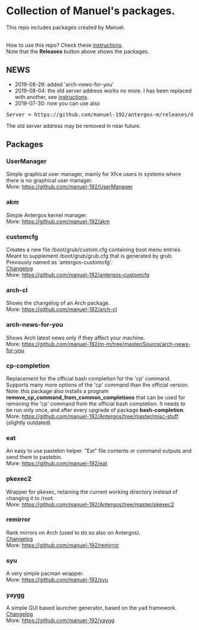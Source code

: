 # Collection of Manuel's packages.

This repo includes packages created by Manuel.
<br><br>

How to use this repo? Check these [instructions](../../../antergos-common-repo-info/blob/master/README.md).<br>
Note that the <b>Releases</b> button above shows the packages.

## NEWS
- 2019-08-26: added 'arch-news-for-you'
- 2019-08-04: the old server address works no more. I has been replaced with another, see [instructions](../../../antergos-common-repo-info/blob/master/README.md).
- 2019-07-30: now you can use also
<pre>
Server = https://github.com/manuel-192/antergos-m/releases/download/assets
</pre>
The old server address may be removed in near future.

## Packages

### UserManager
Simple graphical user manager, mainly for Xfce users in systems where there is no graphical user manager.<br>
More: https://github.com/manuel-192/UserManager

### akm
Simple Antergos kernel manager.<br>
More: https://github.com/manuel-192/akm

### customcfg
Creates a new file /boot/grub/custom.cfg containing boot menu entries.
Meant to supplement /boot/grub/grub.cfg that is generated by grub.<br>
Previously named as 'antergos-customcfg'.<br>
[Changelog](Changelogs/customcfg.md)<br>
More: https://github.com/manuel-192/antergos-customcfg

### arch-cl
Shows the changelog of an Arch package.<br>
More: https://github.com/manuel-192/arch-cl

### arch-news-for-you
Shows Arch latest news only if they affect your machine.<br>
More: https://github.com/manuel-192/m-m/tree/master/Source/arch-news-for-you

### cp-completion
Replacement for the official bash completion for the 'cp' command.
Supports many more options of the 'cp' command than the official version.
<br>
Note: this package also installs a program <b>remove_cp_command_from_common_completions</b>
that can be used for removing the 'cp' command from the official bash completion.
It needs to be run only once, and after every upgrade
of package <b>bash-completion</b>.<br>
More: https://github.com/manuel-192/Antergos/tree/master/misc-stuff (slightly outdated)

### eat
An easy to use pastebin helper. "Eat" file contents or command outputs and send them to pastebin.<br>
More: https://github.com/manuel-192/eat

### pkexec2
Wrapper for pkexec, retaining the current working directory instead of changing it to /root.<br>
More: https://github.com/manuel-192/Antergos/tree/master/pkexec2

### remirror
Rank mirrors on Arch (used to do so also on Antergos).<br>
[Changelog](Changelogs/remirror.md)<br>
More: https://github.com/manuel-192/remirror

### syu
A very simple pacman wrapper.<br>
More: https://github.com/manuel-192/syu

### yaygg
A simple GUI based launcher generator, based on the yad framework.<br>
[Changelog](Changelogs/yaygg.md)<br>
More: https://github.com/manuel-192/yaygg
